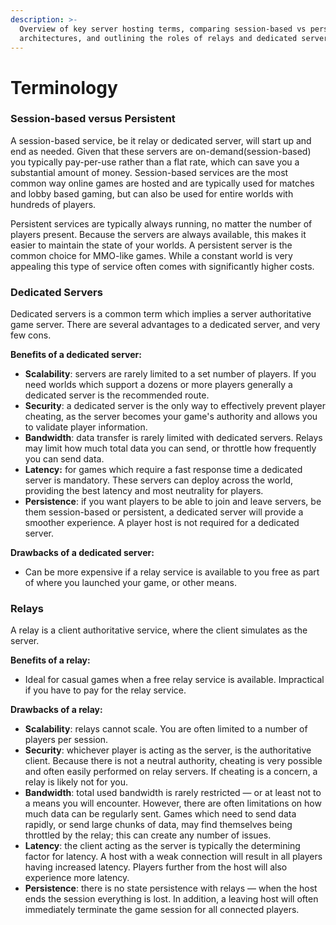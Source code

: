 ```yaml
---
description: >-
  Overview of key server hosting terms, comparing session-based vs persistent
  architectures, and outlining the roles of relays and dedicated servers.
---
```


# Terminology

### Session-based versus Persistent

A session-based service, be it relay or dedicated server, will start up and end as needed. Given that these servers are on-demand(session-based) you typically pay-per-use rather than a flat rate, which can save you a substantial amount of money. Session-based services are the most common way online games are hosted and are typically used for matches and lobby based gaming, but can also be used for entire worlds with hundreds of players.

Persistent services are typically always running, no matter the number of players present. Because the servers are always available, this makes it easier to maintain the state of your worlds. A persistent server is the common choice for MMO-like games. While a constant world is very appealing this type of service often comes with significantly higher costs.

### Dedicated Servers

Dedicated servers is a common term which implies a server authoritative game server. There are several advantages to a dedicated server, and very few cons.

**Benefits of a dedicated server:**

* **Scalability**: servers are rarely limited to a set number of players. If you need worlds which support a dozens or more players generally a dedicated server is the recommended route.
* **Security**: a dedicated server is the only way to effectively prevent player cheating, as the server becomes your game's authority and allows you to validate player information.
* **Bandwidth**: data transfer is rarely limited with dedicated servers. Relays may limit how much total data you can send, or throttle how frequently you can send data.
* **Latency:** for games which require a fast response time a dedicated server is mandatory. These servers can deploy across the world, providing the best latency and most neutrality for players.
* **Persistence**: if you want players to be able to join and leave servers, be them session-based or persistent, a dedicated server will provide a smoother experience. A player host is not required for a dedicated server.

**Drawbacks of a dedicated server:**

* Can be more expensive if a relay service is available to you free as part of where you launched your game, or other means.

### Relays

A relay is a client authoritative service, where the client simulates as the server.

**Benefits of a relay:**

* Ideal for casual games when a free relay service is available. Impractical if you have to pay for the relay service.

**Drawbacks of a relay:**

* **Scalability**: relays cannot scale. You are often limited to a number of players per session.
* **Security**: whichever player is acting as the server, is the authoritative client. Because there is not a neutral authority, cheating is very possible and often easily performed on relay servers. If cheating is a concern, a relay is likely not for you.
* **Bandwidth**: total used bandwidth is rarely restricted — or at least not to a means you will encounter. However, there are often limitations on how much data can be regularly sent. Games which need to send data rapidly, or send large chunks of data, may find themselves being throttled by the relay; this can create any number of issues.
* **Latency**: the client acting as the server is typically the determining factor for latency. A host with a weak connection will result in all players having increased latency. Players further from the host will also experience more latency.
* **Persistence**: there is no state persistence with relays — when the host ends the session everything is lost. In addition, a leaving host will often immediately terminate the game session for all connected players.
